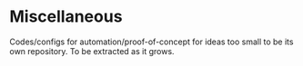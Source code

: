 # Miscellaneous

Codes/configs for automation/proof-of-concept for ideas too small to be its own repository. To be extracted as it grows.
